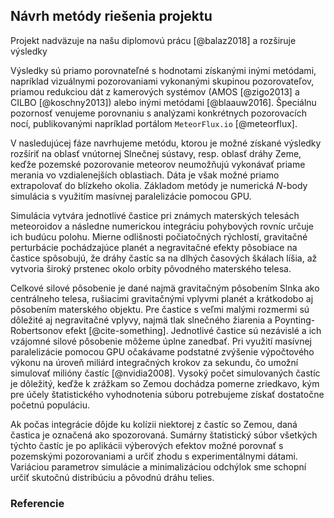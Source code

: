 ## Návrh metódy riešenia projektu
Projekt nadväzuje na našu diplomovú prácu [@balaz2018] a rozširuje výsledky

Výsledky sú priamo porovnateľné s hodnotami získanými inými metódami, napríklad
vizuálnymi pozorovaniami vykonanými skupinou pozorovateľov, priamou
redukciou dát z kamerových systémov (AMOS [@zigo2013] a CILBO [@koschny2013])
alebo inými metódami [@blaauw2016].
Špeciálnu pozornosť venujeme porovnaniu s analýzami konkrétnych pozorovacích nocí,
publikovanými napríklad portálom `MeteorFlux.io` [@meteorflux].



V nasledujúcej fáze navrhujeme metódu, ktorou je možné získané výsledky rozšíriť na oblasť vnútornej Slnečnej sústavy,
resp. oblasť dráhy Zeme, keďže pozemské pozorovanie meteorov neumožňujú vykonávať priame merania
vo vzdialenejších oblastiach. Dáta je však možné priamo extrapolovať do blízkeho okolia.
Základom metódy je numerická $N$-body simulácia s využitím masívnej paralelizácie pomocou GPU.

Simulácia vytvára jednotlivé častice pri známych materských telesách meteoroidov
a následne numerickou integráciu pohybových rovníc určuje ich budúcu polohu.
Mierne odlišnosti počiatočných rýchlostí, gravitačné perturbácie pochádzajúce planét
a negravitačné efekty pôsobiace na častice spôsobujú, že dráhy častíc sa na dlhých časových škálach
líšia, až vytvoria široký prstenec okolo orbity pôvodného materského telesa.

Celkové silové pôsobenie je dané najmä gravitačným pôsobením Slnka ako centrálneho telesa,
rušiacimi gravitačnými vplyvmi planét a krátkodobo aj pôsobením materského objektu.
Pre častice s veľmi malými rozmermi sú dôležité aj negravitačné vplyvy, najmä
tlak slnečného žiarenia a Poynting-Robertsonov efekt [@cite-something].
Jednotlivé častice sú nezávislé a ich vzájomné silové pôsobenie môžeme úplne zanedbať.
Pri využití masívnej paralelizácie pomocou GPU očakávame podstatné zvýšenie výpočtového výkonu
na úroveň miliárd integračných krokov za sekundu, čo umožní simulovať milióny častíc [@nvidia2008].
Vysoký počet simulovaných častíc je dôležitý, keďže k zrážkam so Zemou dochádza pomerne zriedkavo,
kým pre účely štatistického vyhodnotenia súboru potrebujeme získať dostatočne početnú populáciu.

Ak počas integrácie dôjde ku kolízii niektorej z častíc so Zemou, daná častica je označená ako
spozorovaná. Sumárny štatistický súbor všetkých týchto častíc je po aplikácii výberových efektov
možné porovnať s pozemskými pozorovaniami a určiť zhodu s experimentálnymi dátami. Variáciou parametrov
simulácie a minimalizáciou odchýlok sme schopní určiť skutočnú distribúciu a pôvodnú dráhu telies.

### Referencie
